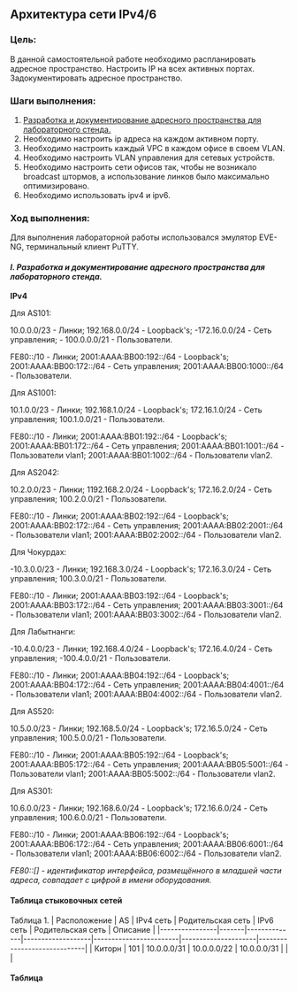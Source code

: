 ##  **Архитектура сети IPv4/6**

### Цель:
В данной самостоятельной работе необходимо распланировать адресное пространство.
Настроить IP на всех активных портах. Задокументировать адресное пространство.

### Шаги выполнения:
1. [Разработка и документирование адресного пространства для лабораторного стенда.](README.md#I-&#1088;&#1072;&#1079;&#1088;&#1072;&#1073;&#1086;&#1090;&#1082;&#1072;&#45;&#1080;&#45;&#1076;&#1086;&#1082;&#1091;&#1084;&#1077;&#1085;&#1090;&#1080;&#1088;&#1086;&#1074;&#1072;&#1085;&#1080;&#1077;&#45;&#1072;&#1076;&#1088;&#1077;&#1089;&#1085;&#1086;&#1075;&#1086;&#45;&#1087;&#1088;&#1086;&#1089;&#1090;&#1088;&#1072;&#1085;&#1089;&#1090;&#1074;&#1072;&#45;&#1076;&#1083;&#1103;&#45;&#1083;&#1072;&#1073;&#1086;&#1088;&#1072;&#1090;&#1086;&#1088;&#1085;&#1086;&#1075;&#1086;&#45;&#1089;&#1090;&#1077;&#1085;&#1076;&#1072;)
2. Необходимо настроить ip адреса на каждом активном порту.
4. Необходимо настроить каждый VPC в каждом офисе в своем VLAN.
5. Необходимо настроить VLAN управления для сетевых устройств.
6. Необходимо настроить сети офисов так, чтобы не возникало broadcast штормов, а использование линков было максимально оптимизировано.
7. Необходимо использовать ipv4 и ipv6.


### Ход выполнения:
Для выполнения лабораторной работы использовался эмулятор EVE-NG, терминальный клиент PuTTY.

#### **_I. Разработка и документирование адресного пространства для лабораторного стенда._**

**IPv4**

Для AS101:

10.0.0.0/23 - Линки; 192.168.0.0/24 - Loopback's; -172.16.0.0/24 - Сеть управления; - 100.0.0.0/21 - Пользователи.

FE80::/10 - Линки; 2001:AAAA:BB00:192::/64 - Loopback's; 2001:AAAA:BB00:172::/64 - Сеть управления; 2001:AAAA:BB00:1000::/64 - Пользователи.

Для AS1001:

10.1.0.0/23 - Линки; 192.168.1.0/24 - Loopback's; 172.16.1.0/24 - Сеть управления; 100.1.0.0/21 - Пользователи.

FE80::/10 - Линки; 2001:AAAA:BB01:192::/64 - Loopback's; 2001:AAAA:BB01:172::/64 - Сеть управления; 2001:AAAA:BB01:1001::/64 - Пользователи vlan1; 2001:AAAA:BB01:1002::/64 - Пользователи vlan2.

Для AS2042:

10.2.0.0/23 - Линки; 1192.168.2.0/24 - Loopback's; 172.16.2.0/24 - Сеть управления; 100.2.0.0/21 - Пользователи.

FE80::/10 - Линки; 2001:AAAA:BB02:192::/64 - Loopback's; 2001:AAAA:BB02:172::/64 - Сеть управления; 2001:AAAA:BB02:2001::/64 - Пользователи vlan1; 2001:AAAA:BB02:2002::/64 - Пользователи vlan2.

Для Чокурдах:

-10.3.0.0/23 - Линки; 192.168.3.0/24 - Loopback's; 172.16.3.0/24 - Сеть управления; 100.3.0.0/21 - Пользователи.

FE80::/10 - Линки; 2001:AAAA:BB03:192::/64 - Loopback's; 2001:AAAA:BB03:172::/64 - Сеть управления; 2001:AAAA:BB03:3001::/64 - Пользователи vlan1; 2001:AAAA:BB03:3002::/64 - Пользователи vlan2.

Для Лабытнанги:

-10.4.0.0/23 - Линки; 192.168.4.0/24 - Loopback's; 172.16.4.0/24 - Сеть управления; -100.4.0.0/21 - Пользователи.

FE80::/10 - Линки; 2001:AAAA:BB04:192::/64 - Loopback's; 2001:AAAA:BB04:172::/64 - Сеть управления; 2001:AAAA:BB04:4001::/64 - Пользователи vlan1; 2001:AAAA:BB04:4002::/64 - Пользователи vlan2.

Для AS520:

10.5.0.0/23 - Линки; 192.168.5.0/24 - Loopback's; 172.16.5.0/24 - Сеть управления; 100.5.0.0/21 - Пользователи.

FE80::/10 - Линки; 2001:AAAA:BB05:192::/64 - Loopback's; 2001:AAAA:BB05:172::/64 - Сеть управления; 2001:AAAA:BB05:5001::/64 - Пользователи vlan1; 2001:AAAA:BB05:5002::/64 - Пользователи vlan2.

Для AS301:

10.6.0.0/23 - Линки; 192.168.6.0/24 - Loopback's; 172.16.6.0/24 - Сеть управления; 100.6.0.0/21 - Пользователи.

FE80::/10 - Линки; 2001:AAAA:BB06:192::/64 - Loopback's; 2001:AAAA:BB06:172::/64 - Сеть управления; 2001:AAAA:BB06:6001::/64 - Пользователи vlan1; 2001:AAAA:BB06:6002::/64 - Пользователи vlan2.

*_FE80::[] - идентификатор интерфейса, размещённого в младшей части адреса, совпадает с цифрой в имени оборудования._*


#### Таблица стыковочных сетей
Таблица 1.
|  Расположение  |  AS   |   IPv4 сеть  | Родительская сеть |        IPv6 сеть       |  Родительская сеть  |         Описание            |
|----------------|-------|--------------|-------------------|------------------------|---------------------|-----------------------------|
| Киторн         | 101   | 10.0.0.0/31  |  10.0.0.0/22      | 10.0.0.0/31            |                     |                             |


#### Таблица 
